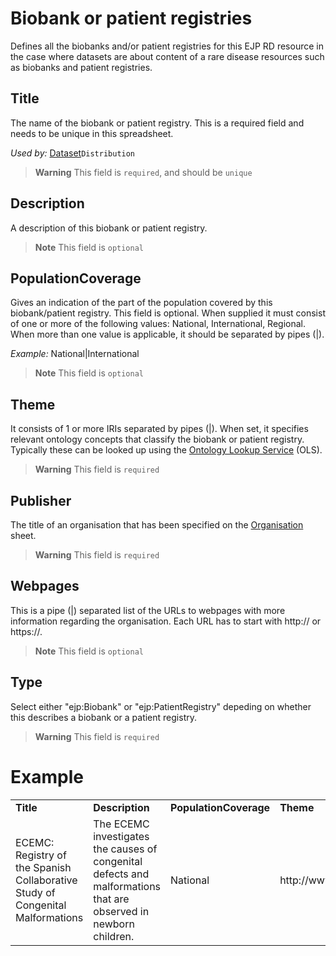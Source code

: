 # Biobank or patient registries
Defines all the biobanks and/or patient registries for this EJP RD resource in the case where datasets are about content 
of a rare disease resources such as biobanks and patient registries.

## Title
The name of the biobank or patient registry. This is a required field and needs to be unique in this spreadsheet.

*Used by:*
[Dataset](Dataset.md)`Distribution`
> **Warning** This field is `required`, and should be `unique`

## Description
A description of this biobank or patient registry.
> **Note** This field is `optional`

## PopulationCoverage
Gives an indication of the part of the population covered by this biobank/patient registry. This field is optional. When 
supplied it must consist of one or more of the following values: National, International, Regional. When more than one
value is applicable, it should be separated by pipes (|).

*Example:*
National|International
> **Note** This field is `optional`

## Theme
It consists of 1 or more IRIs separated by pipes (|). When set, it specifies relevant ontology concepts
that classify the biobank or patient registry. Typically these can be looked up using the [Ontology Lookup Service](https://www.ebi.ac.uk/ols/index) (OLS).
> **Warning** This field is `required`

## Publisher
The title of an organisation that has been specified on the [Organisation](Organisation.md) sheet.
> **Warning** This field is `required`

## Webpages
This is a pipe (|) separated list of the URLs to webpages with more information regarding the organisation. Each URL has to
start with http:// or https://.
> **Note** This field is `optional`

## Type
Select either "ejp:Biobank" or "ejp:PatientRegistry" depeding on whether this describes a biobank or a patient registry.
> **Warning** This field is `required`

# Example
<table>
  <tr>
   <td><strong>Title</strong></td>
   <td><strong>Description</strong></td>
   <td><strong>PopulationCoverage</strong></td>
   <td><strong>Theme</strong></td>
   <td><strong>Publisher</strong></td>
   <td><strong>Webpages</strong></td>
   <td><strong>Type</strong></td>
  </tr>
  <tr>
   <td>ECEMC: Registry of the Spanish Collaborative Study of Congenital Malformations</td>
   <td>The ECEMC investigates the causes of congenital defects and malformations that are observed in newborn children.</td>
   <td>National</td>
   <td>http://www.orpha.net/ORDO/Orphanet_558|http://purl.obolibrary.org/obo/OMIABIS_0001002</td>
   <td>Unidad de Investigación sobre Anomalías Congénitas</td>
   <td>http://www.fundacion1000.es/ecemc</td>
   <td>ejp:PatientRegistry</td>
  </tr>
</table>
